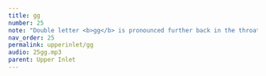 ```yaml
---
title: gg
number: 25
note: "Double letter <b>gg</b> is pronounced further back in the throat that the single <b>g</b>."
nav_order: 25
permalink: upperinlet/gg
audio: 25gg.mp3
parent: Upper Inlet
---
```

